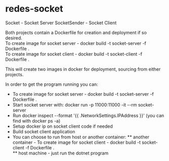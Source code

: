 # redes-socket

Socket - Socket Server
SocketSender - Socket Client

Both projects contain a Dockerfile for creation and deployment if so desired.  
To create image for socket server - docker build -t socket-server -f Dockerfile .  
To create image for socket client - docker build -t socket-client -f Dockerfile .  

This will create two images in docker for deployment, sourcing from either projects.    

In order to get the program running you can:
* To create image for socket server - docker build -t socket-server -f Dockerfile .  
* Start socket server with: docker run -p 11000:11000 -it --rm socket-server
* Run docker inspect --format '{{ .NetworkSettings.IPAddress }}' <cotainer-name> (you can find with docker ps -a)
* Setup docker ip on socket client code if needed
* Build socket client application
* You can choose to run from host or another container:
** another container - To create image for socket client - docker build -t socket-client -f Dockerfile .  
** host machine - just run the dotnet program
